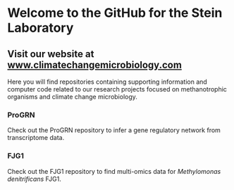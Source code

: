 # Welcome to the GitHub for the Stein Laboratory 
## Visit our website at www.climatechangemicrobiology.com
Here you will find repositories containing supporting information and computer code related to our research projects focused on methanotrophic organisms and climate change microbiology. 

### ProGRN
Check out the ProGRN repository to infer a gene regulatory network from transcriptome data.

### FJG1
Check out the FJG1 repository to find multi-omics data for _Methylomonas denitrificans_ FJG1. 

